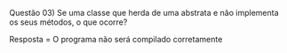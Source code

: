 Questão 03) Se uma classe que herda de uma abstrata e não implementa os seus métodos, o que ocorre?

Resposta = O programa não será compilado corretamente
